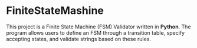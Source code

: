 # FiniteStateMashine
This project is a Finite State Machine (FSM) Validator written in **Python**. The program allows users to define an FSM through a transition table, specify accepting states, and validate strings based on these rules.
